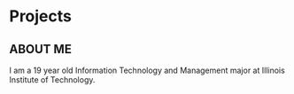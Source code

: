 # Projects
<!doctype html>
<html lang="en">

  <meta charset="utf-8">
  <title>Davon's first webpage</title>

<body>
<article>
  <h1>ABOUT ME</h1>
  <p>I am a 19 year old Information Technology and Management major at Illinois Institute of Technology.</p>
</article>
</body>
</html>
